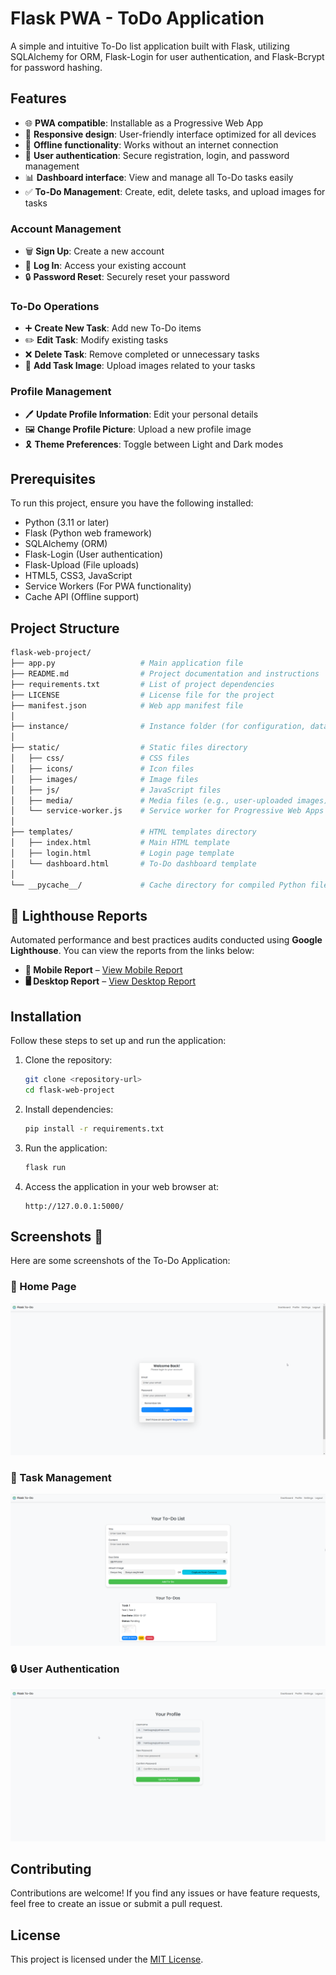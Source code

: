 # Flask PWA - ToDo Application

A simple and intuitive To-Do list application built with Flask, utilizing SQLAlchemy for ORM, Flask-Login for user authentication, and Flask-Bcrypt for password hashing.

## Features

- 🌐 **PWA compatible**: Installable as a Progressive Web App
- 📱 **Responsive design**: User-friendly interface optimized for all devices
- 🔄 **Offline functionality**: Works without an internet connection
- 🔐 **User authentication**: Secure registration, login, and password management
- 📊 **Dashboard interface**: View and manage all To-Do tasks easily
- ✅ **To-Do Management**: Create, edit, delete tasks, and upload images for tasks

### Account Management
- 🗑️ **Sign Up**: Create a new account
- 🔑 **Log In**: Access your existing account
- 🔒 **Password Reset**: Securely reset your password

### To-Do Operations
- ➕ **Create New Task**: Add new To-Do items
- ✏️ **Edit Task**: Modify existing tasks
- ❌ **Delete Task**: Remove completed or unnecessary tasks
- 📸 **Add Task Image**: Upload images related to your tasks

### Profile Management
- 🖊️ **Update Profile Information**: Edit your personal details
- 🖼️ **Change Profile Picture**: Upload a new profile image
- 🎗 **Theme Preferences**: Toggle between Light and Dark modes

## Prerequisites

To run this project, ensure you have the following installed:

- Python (3.11 or later)
- Flask (Python web framework)
- SQLAlchemy (ORM)
- Flask-Login (User authentication)
- Flask-Upload (File uploads)
- HTML5, CSS3, JavaScript
- Service Workers (For PWA functionality)
- Cache API (Offline support)

## Project Structure

```bash
flask-web-project/
├── app.py                   # Main application file
├── README.md                # Project documentation and instructions
├── requirements.txt         # List of project dependencies
├── LICENSE                  # License file for the project
├── manifest.json            # Web app manifest file
│
├── instance/                # Instance folder (for configuration, databases, etc.)
│
├── static/                  # Static files directory
│   ├── css/                 # CSS files
│   ├── icons/               # Icon files
│   ├── images/              # Image files
│   ├── js/                  # JavaScript files
│   ├── media/               # Media files (e.g., user-uploaded images)
│   └── service-worker.js    # Service worker for Progressive Web Apps (PWA)
│
├── templates/               # HTML templates directory
│   ├── index.html           # Main HTML template
│   ├── login.html           # Login page template
│   └── dashboard.html       # To-Do dashboard template
│
└── __pycache__/             # Cache directory for compiled Python files

```

## 🚀 Lighthouse Reports

Automated performance and best practices audits conducted using **Google Lighthouse**. You can view the reports from the links below:

- **📱 Mobile Report** – [View Mobile Report](reports/lighthouse-report-mobile.html)
- **🖥️ Desktop Report** – [View Desktop Report](reports/lighthouse-report-desktop.html)


## Installation

Follow these steps to set up and run the application:

1. Clone the repository:
   ```bash
   git clone <repository-url>
   cd flask-web-project
   ```

2. Install dependencies:
   ```bash
   pip install -r requirements.txt
   ```

3. Run the application:
   ```bash
   flask run
   ```

4. Access the application in your web browser at:
   ```
   http://127.0.0.1:5000/
   ```

## Screenshots 📸

Here are some screenshots of the To-Do Application:

### 📌 Home Page
![Home Page](static/images/screenshot1.png)

### 📝 Task Management
![Task Management](static/images/screenshot2.png)

### 🔒 User Authentication
![User Authentication](static/images/screenshot3.png)

## Contributing

Contributions are welcome! If you find any issues or have feature requests, feel free to create an issue or submit a pull request.

## License

This project is licensed under the [MIT License](LICENSE).

